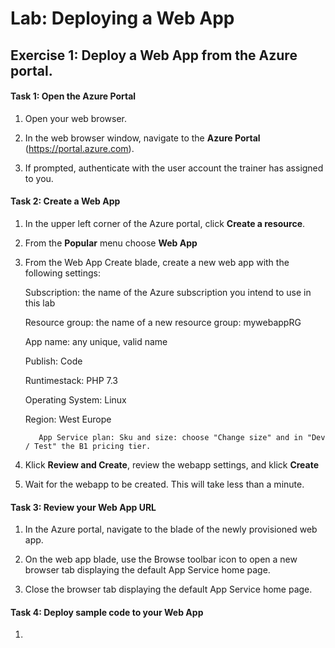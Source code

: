 # Lab: Deploying a Web App

## Exercise 1: Deploy a Web App from the Azure portal.

#### Task 1: Open the Azure Portal

1. Open your web browser.

2. In the web browser window, navigate to the **Azure Portal** (<https://portal.azure.com>).

3. If prompted, authenticate with the user account the trainer has assigned to you.

#### Task 2: Create a Web App

1. In the upper left corner of the Azure portal, click **Create a resource**.

2. From the **Popular** menu choose **Web App**

3. From the Web App Create blade, create a new web app with the following settings:
    
      Subscription: the name of the Azure subscription you intend to use in this lab

      Resource group: the name of a new resource group: mywebappRG

      App name: any unique, valid name

      Publish: Code
      
      Runtimestack: PHP 7.3
      
      Operating System: Linux
      
      Region: West Europe

          App Service plan: Sku and size: choose "Change size" and in "Dev / Test" the B1 pricing tier.
      
4. Klick **Review and Create**, review the webapp settings, and klick **Create**  
5. Wait for the webapp to be created. This will take less than a minute.

#### Task 3: Review your Web App URL 

1. In the Azure portal, navigate to the blade of the newly provisioned web app.

2. On the web app blade, use the Browse toolbar icon to open a new browser tab displaying the default App Service home page.

3. Close the browser tab displaying the default App Service home page.

#### Task 4: Deploy sample code to your Web App

1. 
